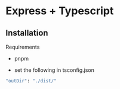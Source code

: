 
# Express + Typescript


## Installation

Requirements
+ pnpm 

+ set the following in tsconfig.json

```bash
"outDir": "./dist/"
```


